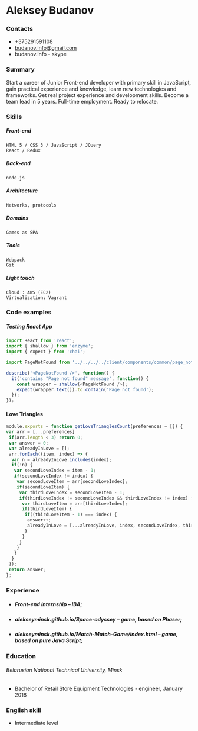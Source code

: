 ﻿# Aleksey Budanov
### Contacts 
  - +375291591108
  - budanov.info@gmail.com
  - budanov.info - skype 

### Summary

Start a career of Junior Front-end developer with primary skill in JavaScript, gain practical experience and knowledge, learn new technologies and frameworks. Get real project experience and development skills. Become a team lead in 5 years. Full-time employment. Ready to relocate.

### Skills

   ##### Front-end
   ###
    HTML 5 / CSS 3 / JavaScript / JQuery
    React / Redux
   ##### Back-end
   ###
    node.js 
   ##### Architecture
   ###
    Networks, protocols
   ##### Domains
   ###
    Games as SPA 
   ##### Tools
   ###
    Webpack
    Git
  ##### Light touch
  ###
    Cloud : AWS (EC2)
    Virtualization: Vagrant
  


### Code examples
##### Testing React App
### 
```javascript
import React from 'react';
import { shallow } from 'enzyme';
import { expect } from 'chai';

import PageNotFound from '../../../../client/components/common/page_not_found';

describe('<PageNotFound />', function() {
  it('contains "Page not found" message', function() {
    const wrapper = shallow(<PageNotFound />);
    expect(wrapper.text()).to.contain('Page not found');
  });
});

```
#### Love Triangles
```javascript
module.exports = function getLoveTrianglesCount(preferences = []) {
var arr = [...preferences]
 if(arr.length < 3) return 0;
 var answer = 0;
 var alreadyInLove = [];
 arr.forEach((item, index) => {
  var n = alreadyInLove.includes(index);
  if(!n) {
   var secondLoveIndex = item - 1;
   if(secondLoveIndex != index) {
    var secondLoveItem = arr[secondLoveIndex];
    if(secondLoveItem) {
     var thirdLoveIndex = secondLoveItem - 1;
     if(thirdLoveIndex != secondLoveIndex && thirdLoveIndex != index) {
      var thirdLoveItem = arr[thirdLoveIndex];
      if(thirdLoveItem) {
       if((thirdLoveItem - 1) === index) {
        answer++;
        alreadyInLove = [...alreadyInLove, index, secondLoveIndex, thirdLoveIndex];
       }
      }
     }
    }
   }
  } 
 });
 return answer;
};
```

### Experience
 - ##### Front-end internship – IBA;
- ##### alekseyminsk.github.io/Space-odyssey – game, based on Phaser;
- ##### alekseyminsk.github.io/Match-Match-Game/index.html – game, based on pure Java Script;

### Education 
  ###### Belarusian National Technical University, Minsk 
  - Bachelor of Retail Store Equipment Technologies - engineer, January 2018
### English skill
 - Intermediate level
